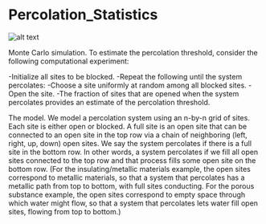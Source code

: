 # Percolation_Statistics

![alt text](https://raw.githubusercontent.com/JustinElsamah/Percolation_Statistics/master/Screen%20Shot%202017-07-13%20at%2010.35.42%20AM.png)


Monte Carlo simulation. To estimate the percolation threshold, consider the following computational experiment:

-Initialize all sites to be blocked.
-Repeat the following until the system percolates:
-Choose a site uniformly at random among all blocked sites.
-Open the site.
-The fraction of sites that are opened when the system percolates provides an estimate of the percolation threshold.

The model. We model a percolation system using an n-by-n grid of sites. Each site is either open or blocked. A full site is an open site that can be connected to an open site in the top row via a chain of neighboring (left, right, up, down) open sites. We say the system percolates if there is a full site in the bottom row. In other words, a system percolates if we fill all open sites connected to the top row and that process fills some open site on the bottom row. (For the insulating/metallic materials example, the open sites correspond to metallic materials, so that a system that percolates has a metallic path from top to bottom, with full sites conducting. For the porous substance example, the open sites correspond to empty space through which water might flow, so that a system that percolates lets water fill open sites, flowing from top to bottom.)
